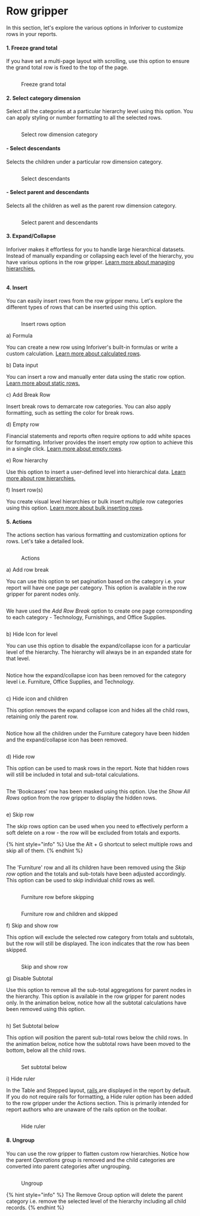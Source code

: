 # Row gripper

In this section, let's explore the various options in Inforiver to customize rows in your reports.&#x20;

#### 1. Freeze grand total

If you have set a multi-page layout with scrolling,  use this option to ensure the grand total row is fixed to the top of the page.

<figure><img src="../../../.gitbook/assets/image (331).png" alt=""><figcaption><p>Freeze grand total</p></figcaption></figure>

#### 2. Select category dimension

Select all the categories at a particular hierarchy level using this option. You can apply styling or number formatting to all the selected rows.

<figure><img src="../../../.gitbook/assets/image.png" alt=""><figcaption><p>Select row dimension category</p></figcaption></figure>

#### - Select descendants

Selects the children under a particular row dimension category.

<figure><img src="../../../.gitbook/assets/image (1).png" alt=""><figcaption><p>Select descendants</p></figcaption></figure>

#### - Select parent and descendants

Selects all the children as well as the parent row dimension category.

<figure><img src="../../../.gitbook/assets/image (2).png" alt=""><figcaption><p>Select parent and descendants</p></figcaption></figure>

#### 3. Expand/Collapse

Inforiver makes it effortless for you to handle large hierarchical datasets. Instead of manually expanding or collapsing each level of the hierarchy, you have various options in the row gripper. [Learn more about managing hierarchies.](../manage-hierarchies.md)

<figure><img src="../../../.gitbook/assets/image (39) (2).png" alt=""><figcaption></figcaption></figure>

#### 4. Insert

You can easily insert rows from the row gripper menu. Let's explore the different types of rows that can be inserted using this option.

<figure><img src="../../../.gitbook/assets/image (3).png" alt=""><figcaption><p>Insert rows option</p></figcaption></figure>

a) Formula

You can create a new row using Inforiver's built-in formulas or write a custom calculation. [Learn more about calculated rows](../../4.-adding-business-logic-and-formulae/insert-calculated-rows/).

b) Data input

You can insert a row and manually enter data using the static row option. [Learn more about static rows.](../../4.-adding-business-logic-and-formulae/insert-manual-input-rows.md)

c) Add Break Row

Insert break rows to demarcate row categories. You can also apply formatting, such as setting the color for break rows.

d) Empty row

Financial statements and reports often require options to add white spaces for formatting. Inforiver provides the insert empty row option to achieve this in a single click.  [Learn more about empty rows](../../2.-displaying-information/basic-formatting/insert-blank-rows.md).

e) Row hierarchy

Use this option to insert a user-defined level into hierarchical data. [Learn more about row hierarchies.](../../4.-adding-business-logic-and-formulae/insert-manual-input-rows.md#id-3.-row-hierarchy)

f) Insert row(s)

You create visual level hierarchies or bulk insert multiple row categories using this option. [Learn more about bulk inserting rows](../../4.-adding-business-logic-and-formulae/insert-manual-input-rows.md#id-2.-bulk-insert-static-rows).

#### 5. Actions

The actions section has various formatting and customization options for rows. Let's take a detailed look.

<figure><img src="../../../.gitbook/assets/image (8).png" alt=""><figcaption><p>Actions</p></figcaption></figure>

a) Add row break

You can use this option to set pagination based on the category i.e. your report will have one page per category. This option is available in the row gripper for parent nodes only.

<figure><img src="../../../.gitbook/assets/image (8) (7).png" alt=""><figcaption></figcaption></figure>

We have used the _Add Row Break_ option to create one page corresponding to each category - Technology, Furnishings, and Office Supplies.

<figure><img src="../../../.gitbook/assets/image (9) (6).png" alt=""><figcaption></figcaption></figure>

b) Hide Icon for level

You can use this option to disable the expand/collapse icon for a particular level of the hierarchy. The hierarchy will always be in an expanded state for that level.

<figure><img src="../../../.gitbook/assets/image (11) (7).png" alt=""><figcaption></figcaption></figure>

Notice how the expand/collapse icon has been removed for the category level i.e. Furniture, Office Supplies, and Technology.

<figure><img src="../../../.gitbook/assets/image (12) (3).png" alt=""><figcaption></figcaption></figure>

c) Hide icon and children

This option removes the expand collapse icon and hides all the child rows, retaining only the parent row.

<figure><img src="../../../.gitbook/assets/image (13) (6).png" alt=""><figcaption></figcaption></figure>

Notice how all the children under the Furniture category have been hidden and the expand/collapse icon has been removed.

<figure><img src="../../../.gitbook/assets/image (14) (4).png" alt=""><figcaption></figcaption></figure>

d) Hide row

This option can be used to mask rows in the report. Note that hidden rows will still be included in total and sub-total calculations.

<figure><img src="../../../.gitbook/assets/image (16) (5).png" alt=""><figcaption></figcaption></figure>

The 'Bookcases' row has been masked using this option. Use the _Show All Rows_ option from the row gripper to display the hidden rows.

<figure><img src="../../../.gitbook/assets/image (17) (6).png" alt=""><figcaption></figcaption></figure>

e) Skip row

The skip rows option can be used when you need to effectively perform a soft delete on a row - the row will be excluded from totals and exports.

{% hint style="info" %}
Use the Alt + G shortcut to select multiple rows and skip all of them.
{% endhint %}

<figure><img src="../../../.gitbook/assets/image (5).png" alt=""><figcaption></figcaption></figure>

The 'Furniture' row and all its children have been removed using the _Skip row_ option and the totals and sub-totals have been adjusted accordingly. This option can be used to skip individual child rows as well.

<div><figure><img src="../../../.gitbook/assets/image (7).png" alt=""><figcaption><p>Furniture row before skipping</p></figcaption></figure> <figure><img src="../../../.gitbook/assets/2025-02-14_12h33_46.png" alt=""><figcaption><p>Furniture row and children and skipped</p></figcaption></figure></div>

f) Skip and show row

This option will exclude the selected row category from totals and subtotals, but the row will still be displayed. The <img src="../../../.gitbook/assets/image (10).png" alt="" data-size="line">icon indicates that the row has been skipped.

<figure><img src="../../../.gitbook/assets/image (9).png" alt=""><figcaption><p>Skip and show row</p></figcaption></figure>

g) Disable Subtotal

Use this option to remove all the sub-total aggregations for parent nodes in the hierarchy. This option is available in the row gripper for parent nodes only. In the animation below, notice how all the subtotal calculations have been removed using this option.

<figure><img src="../../../.gitbook/assets/Disable subtotal (1).gif" alt=""><figcaption></figcaption></figure>

h) Set Subtotal below

This option will position the parent sub-total rows below the child rows. In the animation below, notice how the subtotal rows have been moved to the bottom, below all the child rows.

<figure><img src="../../../.gitbook/assets/Setsubtotalbelow.gif" alt=""><figcaption><p>Set subtotal below</p></figcaption></figure>

i) Hide ruler

In the Table and Stepped layout, [rails ](../actions/rails.md)are displayed in the report by default. If you do not require rails for formatting, a Hide ruler option has been added to the row gripper under the Actions section. This is primarily intended for report authors who are unaware of the rails option on the toolbar.

<figure><img src="../../../.gitbook/assets/8.1. Hide ruler.png" alt=""><figcaption><p>Hide ruler</p></figcaption></figure>

#### 8. Ungroup

You can use the row gripper to flatten custom row hierarchies. Notice how the parent _Operations_ group is removed and the child categories are converted into parent categories after ungrouping.

<figure><img src="../../../.gitbook/assets/Ungroup (1).gif" alt=""><figcaption><p>Ungroup</p></figcaption></figure>

{% hint style="info" %}
The Remove Group option will delete the parent category i.e. remove the selected level of the hierarchy including all child records.
{% endhint %}
